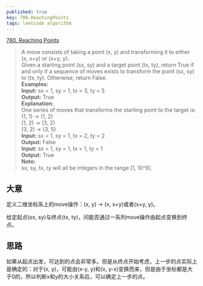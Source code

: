 ```yaml
---
published: true
key: 780.ReachingPoints
tags: leetcode algorithm
---
```

[780. Reaching Points](https://leetcode.com/contest/weekly-contest-71/problems/reaching-points/)

> A move consists of taking a point (x, y) and transforming it to either (x, x+y) or (x+y, y).  
Given a starting point (sx, sy) and a target point (tx, ty), return True if and only if a sequence of moves exists to transform the point (sx, sy) to (tx, ty). Otherwise, return False.  
**Examples:**  
**Input:** sx = 1, sy = 1, tx = 3, ty = 5  
**Output:** True  
**Explanation:**  
One series of moves that transforms the starting point to the target is:  
(1, 1) -> (1, 2)  
(1, 2) -> (3, 2)  
(3, 2) -> (3, 5)  
**Input:** sx = 1, sy = 1, tx = 2, ty = 2  
**Output:** False  
**Input:** sx = 1, sy = 1, tx = 1, ty = 1  
**Output:** True  
**Note:**  
sx, sy, tx, ty will all be integers in the range [1, 10^9].

## 大意
定义二维坐标系上的move操作：(x, y) -> (x, x+y)或者(x+y, y)。 

给定起点(sx, sy)与终点(tx, ty)，问能否通过一系列move操作由起点变换到终点。

## 思路
如果从起点出发，可达到的点会非常多。但是从终点开始考虑，上一步的点实际上是确定的：对于(x, y)，可能由(x-y, y)和(x, y-x)变换而来，但是由于坐标都是大于0的，所以判断x和y的大小关系后，可以确定上一步的点。

